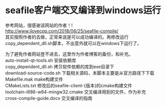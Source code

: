 # seafile客户端交叉编译到windows运行

 参考网站，很感谢该网站的作者！!   
http://www.ilovecpp.com/2018/06/25/seafile-compile/  
其实按照作者的去做，正常来说是可以成功编译的。再修改运行copy_dependent_dll.sh脚本，不出意外就可以在windows下运行了。  
  
为了避免作者网站登不进去，这里作为作者博客的备份，和补充。  
auto-install-qt-tools.sh 安装依赖库   
copy_dependent_dll.sh 拷贝软件依赖的库到exe目录下   
download-source-code.sh 下载相关源码，本脚本主要是从官方路径下下载   
Makefile.mak make构建文件   
CMakeLists.txt 修改后的seafile-client-{版本}的cmake构建文件   
toolchain-i686-w64-mingw32.cmake 交叉编译用到的文件，作为补充  
cross-compile-guide.docx 交叉编译的指南  
